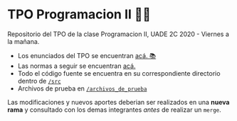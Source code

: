 # TPO Programacion II 👨‍💻

Repositorio del TPO de la clase Programacion II, UADE 2C 2020 - Viernes a la mañana.

- Los enunciados del TPO se encuentran [acá. 📚](https://github.com/diegoasanch/TPO-Programacion-II/blob/master/Enunciado_parte_1_2.pdf)  
- Las normas a seguir se encuentran [acá.](https://github.com/diegoasanch/TPO-Programacion-II/blob/master/Normas.pdf) 
- Todo el código fuente se encuentra en su correspondiente directorio dentro de [`/src`](https://github.com/diegoasanch/TPO-Programacion-II/tree/master/src)  
- Archivos de prueba en [`/archivos_de_prueba`](https://github.com/diegoasanch/TPO-Programacion-II/tree/master/archivos_de_prueba)

Las modificaciones y nuevos aportes deberian ser realizados en una **nueva rama** y consultado con los demas integrantes *antes* de realizar un `merge`.
